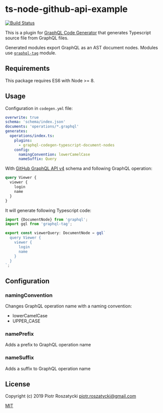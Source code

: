 # ts-node-github-api-example

<!-- markdownlint-disable MD013 -->

[![Build Status](https://secure.travis-ci.org/dex4er/js-graphql-codegen-typescript-document-nodes.svg)](http://travis-ci.org/dex4er/js-graphql-codegen-typescript-document-nodes)

<!-- markdownlint-enable MD013 -->

This is a plugin for [GraphQL Code
Generator](https://graphql-code-generator.com/) that generates Typescript
source file from GraphQL files.

Generated modules export GraphQL as an AST document nodes. Modules use
[`graphql-tag`](https://www.npmjs.com/package/graphql-tag) module.

## Requirements

This package requires ES6 with Node >= 8.

## Usage

Configuration in `codegen.yml` file:

```yml
overwrite: true
schema: 'schema/index.json'
documents: 'operations/*.graphql'
generates:
  operations/index.ts:
    plugins:
      - graphql-codegen-typescript-document-nodes
    config:
      namingConvention: lowerCamelCase
      nameSuffix: Query
```

With [GitHub GraphQL API v4](https://developer.github.com/v4/) schema and
following GraphQL operation:

```graphql
query Viewer {
  viewer {
    login
    name
  }
}
```

It will generate following Typescript code:

```ts
import {DocumentNode} from 'graphql';
import gql from 'graphql-tag';

export const viewerQuery: DocumentNode = gql`
  query Viewer {
    viewer {
      login
      name
    }
  }
`;
```

## Configuration

### namingConvention

Changes GraphQL operation name with a naming convention:

* lowerCamelCase
* UPPER_CASE

### namePrefix

Adds a prefix to GraphQL operation name

### nameSuffix

Adds a suffix to GraphQL operation name

## License

Copyright (c) 2019 Piotr Roszatycki <piotr.roszatycki@gmail.com>

[MIT](https://opensource.org/licenses/MIT)
